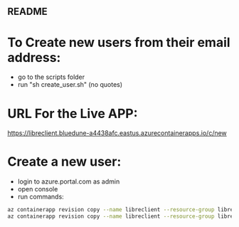 ## README


# To Create new users from their email address:
- go to the scripts folder
- run "sh create_user.sh"   (no quotes)

# URL For the Live APP:

https://libreclient.bluedune-a4438afc.eastus.azurecontainerapps.io/c/new


# Create a new user:
- login to azure.portal.com as admin
- open console
- run commands:
```bash
az containerapp revision copy --name libreclient --resource-group libreclient-rg --cpu
az containerapp revision copy --name libreclient --resource-group libreclient-rg --cpu 0.5 --memory 1.0Gi
```